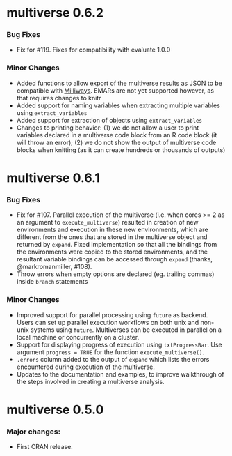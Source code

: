 # multiverse 0.6.2

### Bug Fixes
- Fix for #119. Fixes for compatibility with evaluate 1.0.0

### Minor Changes
- Added functions to allow export of the multiverse results as JSON to be compatible with [Milliways](https://abhsarma.github.io/milliways/). EMARs are not yet supported however, as that requires changes to knitr
- Added support for naming variables when extracting multiple variables using `extract_variables`
- Added support for extraction of objects using `extract_variables`
- Changes to printing behavior: (1) we do not allow a user to print variables declared in a multiverse code block from an R code block (it will throw an error); (2) we do not show the output of multiverse code blocks when knitting (as it can create hundreds or thousands of outputs)


# multiverse 0.6.1

### Bug Fixes
- Fix for #107. Parallel execution of the multiverse (i.e. when cores >= 2 as an argument to `execute_multiverse`) resulted in creation of new environments and execution in these new environments, which are different from the ones that are stored in the multiverse object and returned by `expand`. Fixed implementation so that all the bindings from the environments were copied to the stored environments, and the resultant variable bindings can be accessed through `expand` (thanks, @markromanmiller, #108).
- Throw errors when empty options are declared (eg. trailing commas) inside `branch` statements

### Minor Changes
- Improved support for parallel processing using `future` as backend. Users can set up parallel execution workflows on both unix and non-unix systems using `future`. Multiverses can be executed in parallel on a local machine or concurrently on a cluster.
- Support for displaying progress of execution using `txtProgressBar`. Use argument `progress = TRUE` for the function `execute_multiverse()`.
- `.errors` column added to the output of `expand` which lists the errors encountered during execution of the multiverse.
- Updates to the documentation and examples, to improve walkthrough of the steps involved in creating a multiverse analysis.

# multiverse 0.5.0

### Major changes:
- First CRAN release.